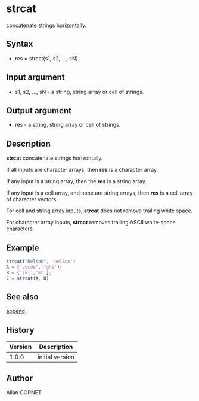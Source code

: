 # strcat

concatenate strings horizontally.

## Syntax

- res = strcat(s1, s2, ..., sN)

## Input argument

- s1, s2, ..., sN - a string, string array or cell of strings.

## Output argument

- res - a string, string array or cell of strings.

## Description

  <p><b>strcat</b> concatenate strings horizontally.</p>
  <p>If all inputs are character arrays, then <b>res</b> is a character array.</p>
  <p>If any input is a string array, then the <b>res</b> is a string array.</p>
  <p>If any input is a cell array, and none are string arrays, then <b>res</b> is a cell array of character vectors.</p>
  <p>For cell and string array inputs, <b>strcat</b> does not remove trailing white space.</p>
  <p>For character array inputs, <b>strcat</b> removes trailing ASCII white-space characters.</p>

## Example

```matlab
strcat("Nelson", 'nelSon')
A = {'abcde','fghi'};
B = {'jkl','mn'};
C = strcat(A, B)
```

## See also

[append](append.md).

## History

| Version | Description     |
| ------- | --------------- |
| 1.0.0   | initial version |

## Author

Allan CORNET
